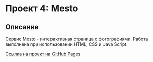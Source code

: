 # Проект 4: Mesto
## Описание
Сервис Mesto - интерактивная страница с фотографиями. Работа выполнена при использовании HTML, CSS и Java Script.

[Ссылка на проект на GitHub Pages](https://sonjalist.github.io/mesto/index.html)
